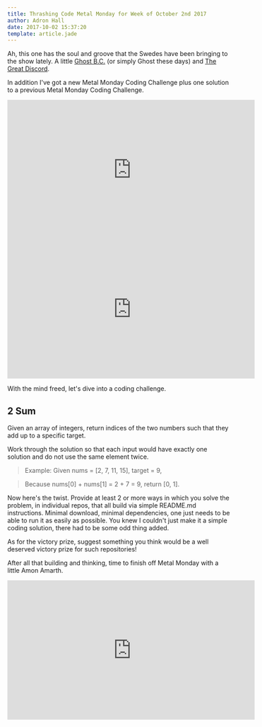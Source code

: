 ```yaml
---
title: Thrashing Code Metal Monday for Week of October 2nd 2017
author: Adron Hall
date: 2017-10-02 15:37:20
template: article.jade
---
```

Ah, this one has the soul and groove that the Swedes have been bringing to the show lately. A little [Ghost B.C.](http://www.ghost-official.com/) (or simply Ghost these days) and [The Great Discord](https://www.facebook.com/thegreatdiscord/).

In addition I've got a new Metal Monday Coding Challenge plus one solution to a previous Metal Monday Coding Challenge.

<span class="more"></span>

<iframe width="560" height="315" src="https://www.youtube.com/embed/-0Ao4t_fe0I" frameborder="0" allowfullscreen></iframe>

<iframe width="560" height="315" src="https://www.youtube.com/embed/UEKcl8MzWLQ" frameborder="0" allowfullscreen></iframe>

With the mind freed, let's dive into a coding challenge.

## 2 Sum

Given an array of integers, return indices of the two numbers such that they add up to a specific target.

Work through the solution so that each input would have exactly one solution and do not use the same element twice.

> Example:
> Given nums = [2, 7, 11, 15], target = 9,

> Because nums[0] + nums[1] = 2 + 7 = 9,
> return [0, 1].

Now here's the twist. Provide at least 2 or more ways in which you solve the problem, in individual repos, that all build via simple README.md instructions. Minimal download, minimal dependencies, one just needs to be able to run it as easily as possible. You knew I couldn't just make it a simple coding solution, there had to be some odd thing added.

As for the victory prize, suggest something you think would be a well deserved victory prize for such repositories!

After all that building and thinking, time to finish off Metal Monday with a little Amon Amarth.

<iframe width="560" height="315" src="https://www.youtube.com/embed/55OJ17cHeJA" frameborder="0" allowfullscreen></iframe>
